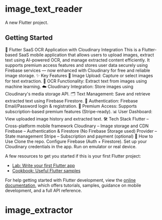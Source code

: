 # image_text_reader

A new Flutter project.

## Getting Started

📲 Flutter SaaS OCR Application with Cloudinary Integration
This is a Flutter-based SaaS mobile application that allows users to upload images, extract text using AI-powered OCR, and manage extracted content efficiently. It supports premium access features and stores user data securely using Firebase services — now enhanced with Cloudinary for free and reliable image storage.
✨ Key Features
📸 Image Upload: Capture or select images for text extraction.
🧠 OCR Functionality: Extract text from images using machine learning.
☁️ Cloudinary Integration: Store images using Cloudinary's media storage API.
🗂️ Text Management: Save and retrieve extracted text using Firebase Firestore.
🔐 Authentication: Firebase Email/Password login & registration.
💼 Premium Access: Supports subscription-based premium features (Stripe-ready).
📊 User Dashboard: View uploaded image history and extracted text.
🛠️ Tech Stack
Flutter – Cross-platform mobile framework
Cloudinary – Image storage and CDN
Firebase – Authentication & Firestore (No Firebase Storage used)
Provider – State management
Stripe – Subscription and payment (optional)
🚀 How to Use
Clone the repo.
Configure Firebase (Auth + Firestore).
Set up your Cloudinary credentials in the app.
Run on emulator or real device.

A few resources to get you started if this is your first Flutter project:

- [Lab: Write your first Flutter app](https://docs.flutter.dev/get-started/codelab)
- [Cookbook: Useful Flutter samples](https://docs.flutter.dev/cookbook)

For help getting started with Flutter development, view the
[online documentation](https://docs.flutter.dev/), which offers tutorials,
samples, guidance on mobile development, and a full API reference.
# image_extractor
